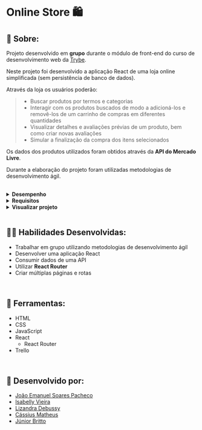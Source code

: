 # Online Store 🛍️

## 📄 Sobre:

Projeto desenvolvido em <strong>grupo</strong> durante o módulo de front-end do curso de desenvolvimento web da [Trybe](https://www.betrybe.com/).

Neste projeto foi desenvolvido a aplicação React de uma loja online simplificada (sem persistência de banco de dados). 

Através da loja os usuários poderão:
> * Buscar produtos por termos e categorias
> * Interagir com os produtos buscados de modo a adicioná-los e removê-los de um carrinho de compras em diferentes quantidades
> * Visualizar detalhes e avaliações prévias de um produto, bem como criar novas avaliações
> * Simular a finalização da compra dos itens selecionados

Os dados dos produtos utilizados foram obtidos através da <strong>API do Mercado Livre</strong>.

Durante a elaboração do projeto foram utilizadas metodologias de desenvolvimento ágil.

</br>
<details>
<summary><strong>Desempenho</strong></summary>
Aprovado com 100% de desempenho em todos os requisitos
</details>

<details>
<summary><strong>Requisitos</strong></summary>
</br>
<strong>Requisitos obrigatórios:</strong>
</br>
1. Implemente o módulo de acesso à api do Mercado Livre </br>
2. Crie uma página de listagem de produtos vazia </br>
3. Crie a página do carrinho de compras </br>
4. Liste as categorias de produtos disponíveis via API na página principal </br>
5. Liste os produtos buscados por termos, com os dados resumidos, associados a esses termos </br>
6. Selecione uma categoria e mostre somente os produtos daquela categoria </br>
7. Redirecione para uma tela com a exibição detalhada ao clicar na exibição resumida de um produto </br>
8. Adicione produtos ao carrinho a partir da tela de listagem de produtos </br>
9. Adicione um produto ao carrinho a partir de sua tela de exibição detalhada </br>
10. Visualize a lista de produtos adicionados ao carrinho em sua página e permita a manipulação da sua quantidade </br>
11. Avalie e comente acerca de um produto em sua tela de exibição detalhada </br>
12. Finalize a compra vendo um resumo dela, preenchendo os seus dados e escolhendo a forma de pagamento </br>
</br>
<strong>Requisitos bônus:</strong>
</br>
13. Mostre junto ao ícone do carrinho a quantidade de produtos dentro dele, em todas as telas em que ele aparece </br>
14. Limite a quantidade de produtos adicionados ao carrinho pela quantidade disponível em estoque </br>
15. Mostre quais produtos tem o frete grátis </br>
</details>

<details>
<summary><strong>Visualizar projeto</strong></summary>
:construction: Área em construção ! :construction:
</details>
</br>

## 🤹🏽 Habilidades Desenvolvidas:
* Trabalhar em grupo utilizando metodologias de desenvolvimento ágil
* Desenvolver uma aplicação React
* Consumir dados de uma API
* Utilizar <strong>React Router</strong>
* Criar múltiplas páginas e rotas
</br>

## 🧰 Ferramentas:
* HTML
* CSS
* JavaScript
* React
  * React Router
* Trello
</br>

## 📝 Desenvolvido por:
* [João Emanuel Soares Pacheco](https://github.com/joaoespacheco)
* [Isabelly Vieira](https://github.com/Isa-Vieira)
* [Lizandra Debussy](https://github.com/Lizandra-Debussy)
* [Cássius Matheus](https://github.com/cassiusmatheus)
* [Júnior Britto](https://github.com/JuniorBritto)
